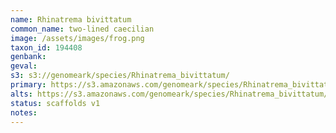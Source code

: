 ```yaml
---
name: Rhinatrema bivittatum
common_name: two-lined caecilian
image: /assets/images/frog.png
taxon_id: 194408
genbank:
geval:
s3: s3://genomeark/species/Rhinatrema_bivittatum/
primary: https://s3.amazonaws.com/genomeark/species/Rhinatrema_bivittatum/aRhiBiv1/assembly_v1/aRhiBiv1_v1.p.fasta.gz
alts: https://s3.amazonaws.com/genomeark/species/Rhinatrema_bivittatum/aRhiBiv1/assembly_v1/aRhiBiv1_v1.h.fasta.gz
status: scaffolds v1
notes:
---
```

